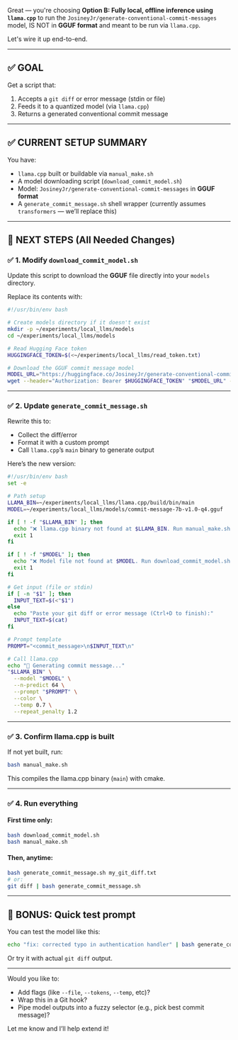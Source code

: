 Great — you're choosing **Option B: Fully local, offline inference using `llama.cpp`** to run the `JosineyJr/generate-conventional-commit-messages` model, IS NOT in **GGUF format** and meant to be run via `llama.cpp`.

Let's wire it up end-to-end.

---

## ✅ GOAL

Get a script that:

1. Accepts a `git diff` or error message (stdin or file)
2. Feeds it to a quantized model (via `llama.cpp`)
3. Returns a generated conventional commit message

---

## ✅ CURRENT SETUP SUMMARY

You have:

* `llama.cpp` built or buildable via `manual_make.sh`
* A model downloading script (`download_commit_model.sh`)
* Model: `JosineyJr/generate-conventional-commit-messages` in **GGUF format**
* A `generate_commit_message.sh` shell wrapper (currently assumes `transformers` — we’ll replace this)

---

## 🔧 NEXT STEPS (All Needed Changes)

### ✅ 1. Modify `download_commit_model.sh`

Update this script to download the **GGUF** file directly into your `models` directory.

Replace its contents with:

```bash
#!/usr/bin/env bash

# Create models directory if it doesn't exist
mkdir -p ~/experiments/local_llms/models
cd ~/experiments/local_llms/models

# Read Hugging Face token
HUGGINGFACE_TOKEN=$(<~/experiments/local_llms/read_token.txt)

# Download the GGUF commit message model
MODEL_URL="https://huggingface.co/JosineyJr/generate-conventional-commit-messages/resolve/main/commit-message-7b-v1.0-q4.gguf"
wget --header="Authorization: Bearer $HUGGINGFACE_TOKEN" "$MODEL_URL" -O commit-message-7b-v1.0-q4.gguf
```

---

### ✅ 2. Update `generate_commit_message.sh`

Rewrite this to:

* Collect the diff/error
* Format it with a custom prompt
* Call `llama.cpp`’s `main` binary to generate output

Here’s the new version:

```bash
#!/usr/bin/env bash
set -e

# Path setup
LLAMA_BIN=~/experiments/local_llms/llama.cpp/build/bin/main
MODEL=~/experiments/local_llms/models/commit-message-7b-v1.0-q4.gguf

if [ ! -f "$LLAMA_BIN" ]; then
  echo "❌ llama.cpp binary not found at $LLAMA_BIN. Run manual_make.sh first."
  exit 1
fi

if [ ! -f "$MODEL" ]; then
  echo "❌ Model file not found at $MODEL. Run download_commit_model.sh first."
  exit 1
fi

# Get input (file or stdin)
if [ -n "$1" ]; then
  INPUT_TEXT=$(<"$1")
else
  echo "Paste your git diff or error message (Ctrl+D to finish):"
  INPUT_TEXT=$(cat)
fi

# Prompt template
PROMPT="<commit_message>\n$INPUT_TEXT\n"

# Call llama.cpp
echo "🧠 Generating commit message..."
"$LLAMA_BIN" \
  --model "$MODEL" \
  --n-predict 64 \
  --prompt "$PROMPT" \
  --color \
  --temp 0.7 \
  --repeat_penalty 1.2
```

---

### ✅ 3. Confirm llama.cpp is built

If not yet built, run:

```bash
bash manual_make.sh
```

This compiles the llama.cpp binary (`main`) with cmake.

---

### ✅ 4. Run everything

#### First time only:

```bash
bash download_commit_model.sh
bash manual_make.sh
```

#### Then, anytime:

```bash
bash generate_commit_message.sh my_git_diff.txt
# or:
git diff | bash generate_commit_message.sh
```

---

## 🧪 BONUS: Quick test prompt

You can test the model like this:

```bash
echo "fix: corrected typo in authentication handler" | bash generate_commit_message.sh
```

Or try it with actual `git diff` output.

---

Would you like to:

* Add flags (like `--file`, `--tokens`, `--temp`, etc)?
* Wrap this in a Git hook?
* Pipe model outputs into a fuzzy selector (e.g., pick best commit message)?

Let me know and I’ll help extend it!
